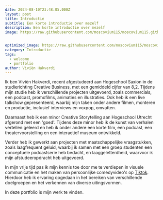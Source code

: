 ```yaml
---
date: 2024-08-10T23:48:05.000Z
layout: post
title: Introductie
subtitle: Een korte introductie over mezelf
description: Een korte introductie over mezelf
image: https://raw.githubusercontent.com/moscovium115/moscovium115.github.io/master/assets/img/IMG_7490.jpg


optimized_image: https://raw.githubusercontent.com/moscovium115/moscovium115.github.io/master/assets/img/IMG_7490.jpg
category: Introductie
tags:
  - welcome
  - portfolio
author: Vivièn Hakverdi
---
```

Ik ben Vivièn Hakverdi, recent afgestudeerd aan Hogeschool Saxion in de studierichting Creative Business, met een gemiddeld cijfer van 8,2. Tijdens mijn studie heb ik verschillende projecten uitgevoerd, zoals commercials, een podcast, promofilms, animaties en illustraties. Ook heb ik een live talkshow gepresenteerd, waarbij mijn taken onder andere filmen, monteren en productie, inclusief interviews en voxpop, omvatten.

Daarnaast heb ik een minor Creative Storytelling aan Hogeschool Utrecht afgerond met een 'goed'. Tijdens deze minor heb ik de kunst van verhalen vertellen geleerd en heb ik onder andere een korte film, een podcast, een theatervoorstelling en een interactief museum ontwikkeld.

Verder heb ik gewerkt aan projecten met maatschappelijke vraagstukken, zoals laagfrequent geluid, waarbij ik samen met een groep studenten een conceptuele podcastserie heb bedacht, en laaggeletterdheid, waarvoor ik mijn afstudeeropdracht heb uitgevoerd.

In mijn vrije tijd pas ik mijn kennis toe door me te verdiepen in visuele communicatie en het maken van persoonlijke comedyvideo's op [Tiktok](https://www.tiktok.com/@violet.verdii?_t=8Xs2XpNfr0f&_r=1). Hierdoor heb ik ervaring opgedaan in het bereiken van verschillende doelgroepen en het verkennen van diverse uitingsvormen. 


In deze portfolio is mijn werk te vinden.
